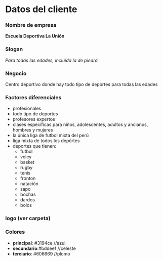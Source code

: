 # Datos del cliente

### Nombre de empresa

**Escuela Deportiva La Unión**

### Slogan

_Para todas las edades, incluida la de piedra_

### Negocio

Centro deportivo donde hay todo tipo de deportes para todas las edades

### Factores diferenciales

* profesionales
* todo tipo de deportes
* profesores expertos
* clases específicas para niños, adolescentes, adultos y ancianos, hombres y mujeres
* la única liga de futbol mixta del perú
* liga mixta de todos los depórtes
* deportes que tienen:
  * futbol
  * voley
  * basket
  * rugby
  * tenis
  * fronton
  * natación
  * sapo
  * bochas
  * dardos
  * bolos

### logo (ver carpeta)

### Colores

* **principal**: #3194ce //azul
* **secundario**:#bddeef //celeste
* **terciario**: #606669 //plomo
